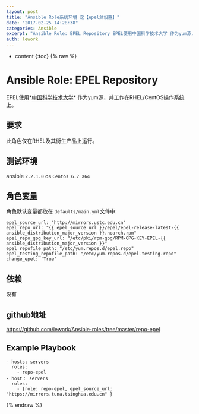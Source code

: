 ```yaml
---
layout: post
title: "Ansible Role系统环境 之【epel源设置】"
date: "2017-02-25 14:28:38"
categories: Ansible
excerpt: "Ansible Role: EPEL Repository EPEL使用中国科学技术大学 作为yum源，并工作在RHEL/CentOS操作系统上..."
auth: lework
---
```

* content
{:toc}
{% raw %}

# Ansible Role: EPEL Repository

EPEL使用*[中国科学技术大学](http://mirrors.ustc.edu.cn/)* 作为yum源，并工作在RHEL/CentOS操作系统上。

## 要求

此角色仅在RHEL及其衍生产品上运行。

## 测试环境

ansible `2.2.1.0`
os `Centos 6.7 X64`

## 角色变量

角色默认变量都放在 `defaults/main.yml`文件中:

	epel_source_url: "http://mirrors.ustc.edu.cn"
	epel_repo_url: "{{ epel_source_url }}/epel/epel-release-latest-{{ ansible_distribution_major_version }}.noarch.rpm"
	epel_repo_gpg_key_url: "/etc/pki/rpm-gpg/RPM-GPG-KEY-EPEL-{{ ansible_distribution_major_version }}"
	epel_repofile_path: "/etc/yum.repos.d/epel.repo"
	epel_testing_repofile_path: "/etc/yum.repos.d/epel-testing.repo"
	change_epel: 'True'


## 依赖

没有

## github地址
https://github.com/lework/Ansible-roles/tree/master/repo-epel

## Example Playbook

    - hosts: servers
      roles:
        - repo-epel
	- host： servers
	  roles:
	    - {role: repo-epel, epel_source_url: "https://mirrors.tuna.tsinghua.edu.cn" }
{% endraw %}
